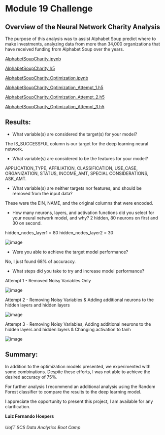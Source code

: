 # Module 19 Challenge

## Overview of the Neural Network Charity Analysis

The purpose of this analysis was to assist Alphabet Soup predict where to make investments, analyzing data from more than 34,000 organizations that have received funding from Alphabet Soup over the years.


[AlphabetSoupCharity.ipynb](https://github.com/lfhoepers/Neural_Network_Charity_Analysis/blob/f6cb16558c90aec4595176cb4aa5f4685c2fd105/AlphabetSoupCharity.ipynb)

[AlphabetSoupCharity.h5](https://github.com/lfhoepers/Neural_Network_Charity_Analysis/blob/f6cb16558c90aec4595176cb4aa5f4685c2fd105/AlphabetSoupCharity.h5)

[AlphabetSoupCharity_Optimization.ipynb](https://github.com/lfhoepers/Neural_Network_Charity_Analysis/blob/f6cb16558c90aec4595176cb4aa5f4685c2fd105/AlphabetSoupCharity_Optimization.ipynb)

[AlphabetSoupCharity_Optimization_Attempt_1.h5](https://github.com/lfhoepers/Neural_Network_Charity_Analysis/blob/f6cb16558c90aec4595176cb4aa5f4685c2fd105/AlphabetSoupCharity_Optimization_Attempt_1.h5)

[AlphabetSoupCharity_Optimization_Attempt_2.h5](https://github.com/lfhoepers/Neural_Network_Charity_Analysis/blob/f6cb16558c90aec4595176cb4aa5f4685c2fd105/AlphabetSoupCharity_Optimization_Attempt_2.h5)

[AlphabetSoupCharity_Optimization_Attempt_3.h5](https://github.com/lfhoepers/Neural_Network_Charity_Analysis/blob/f6cb16558c90aec4595176cb4aa5f4685c2fd105/AlphabetSoupCharity_Optimization_Attempt_3.h5)



## Results:

- What variable(s) are considered the target(s) for your model?

The IS_SUCCESSFUL column is our target for the deep learning neural network.

- What variable(s) are considered to be the features for your model?

APPLICATION_TYPE, AFFILIATION, CLASSIFICATION, USE_CASE, ORGANIZATION, STATUS, INCOME_AMT, SPECIAL CONSIDERATIONS, ASK_AMT.

- What variable(s) are neither targets nor features, and should be removed from the input data?

These were the EIN, NAME, and the original columns that were encoded.

- How many neurons, layers, and activation functions did you select for your neural network model, and why?
2 hidden, 80 neurons on first and 30 on second.

hidden_nodes_layer1 =  80
hidden_nodes_layer2 = 30

![image](https://user-images.githubusercontent.com/100812079/176792577-9d0799de-a0c1-4989-b558-a65f2e5f55d4.png)


- Were you able to achieve the target model performance?

No, I just found 68% of accuraccy.

- What steps did you take to try and increase model performance?

Attempt 1 - Removed Noisy Variables Only


![image](https://user-images.githubusercontent.com/100812079/176792996-b1a16e75-f6fe-4a0d-aeae-966527ef1780.png)


Attempt 2 - Removing Noisy Variables & Adding additional neurons to the hidden layers and hidden layers


![image](https://user-images.githubusercontent.com/100812079/176793045-8d0a7035-0b0e-4feb-a5bc-f717181d1d32.png)


Attempt 3 - Removing Noisy Variables, Adding additional neurons to the hidden layers and hidden layers & Changing activation to tanh


![image](https://user-images.githubusercontent.com/100812079/176793067-5c4952b1-042c-4a8a-a46c-6813906c1c65.png)

## Summary: 

In addition to the optimization models presented, we experimented with some combinations. Despite these efforts, I was not able to achieve the desired accuracy of 75%.

For further analysis I recommend an additional analysis using the Random Forest classifier to compare the results to the deep learning model.


I appreciate the opportunity to present this project, I am available for any clarification.


**Luiz Fernando Hoepers**  
###### UofT SCS Data Analytics Boot Camp
